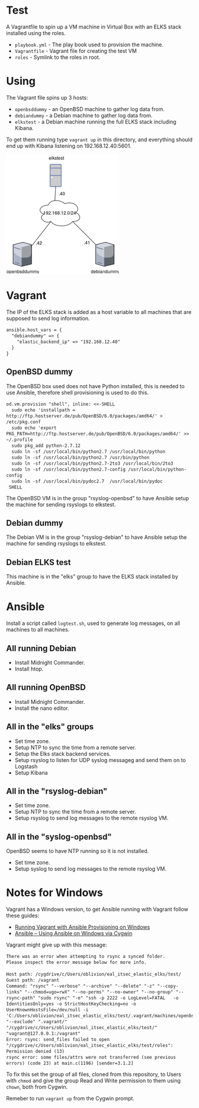# Test

A Vagrantfile to spin up a VM machine in Virtual Box with an ELKS stack
installed using the roles.

 * `playbook.yml` - The play book used to provision the machine.
 * `Vagrantfile` - Vagrant file for creating the test VM
 * `roles` - Symlink to the roles in root.

# Using

The Vagrant file spins up 3 hosts:

 * `openbsddummy` - an OpenBSD machine to gather log data from.
 * `debiandummy` - a Debian machine to gather log data from.
 * `elkstest` - a Debian machine running the full ELKS stack including Kibana.

To get them running type `vagrant up` in this directory, and everything should
end up with Kibana listening on 192.168.12.40:5601.

![Test network diagram](../HLD/HLD-network-diagram-test.png)

# Vagrant

The IP of the ELKS stack is added as a host variable to all machines that are
supposed to send log information.

    ansible.host_vars = {
      "debiandummy" => {
        "elastic_backend_ip" => "192.168.12.40"
      }
    }

## OpenBSD dummy

The OpenBSD box used does not have Python installed, this is needed to use
Ansible, therefore shell provisioning is used to do this.

    od.vm.provision "shell", inline: <<-SHELL
      sudo echo 'installpath = http://ftp.hostserver.de/pub/OpenBSD/6.0/packages/amd64/' > /etc/pkg.conf
      sudo echo 'export PKG_PATH=http://ftp.hostserver.de/pub/OpenBSD/6.0/packages/amd64/' >> ~/.profile
      sudo pkg_add python-2.7.12
      sudo ln -sf /usr/local/bin/python2.7 /usr/local/bin/python
      sudo ln -sf /usr/local/bin/python2.7 /usr/bin/python
      sudo ln -sf /usr/local/bin/python2.7-2to3 /usr/local/bin/2to3
      sudo ln -sf /usr/local/bin/python2.7-config /usr/local/bin/python-config
      sudo ln -sf /usr/local/bin/pydoc2.7  /usr/local/bin/pydoc
     SHELL

The OpenBSD VM is in the group "rsyslog-openbsd" to have Ansible setup the
machine for sending rsyslogs to elkstest.

## Debian dummy

The Debian VM is in the group "rsyslog-debian" to have Ansible setup the
machine for sending rsyslogs to elkstest.

## Debian ELKS test

This machine is in the "elks" group to have the ELKS stack installed by Ansible.

# Ansible

Install a script called `logtest.sh`, used to generate log messages, on all
machines to all machines.

## All running Debian

 * Install Midnight Commander.
 * Install htop.

## All running OpenBSD

 * Install Midnight Commander.
 * Install the nano editor.

## All in the "elks" groups

  * Set time zone.
  * Setup NTP to sync the time from a remote server.
  * Setup the Elks stack backend services.
  * Setup rsyslog to listen for UDP syslog messageg and send them on to
    Logstash
  * Setup Kibana

## All in the "rsyslog-debian"

* Set time zone.
* Setup NTP to sync the time from a remote server.
* Setup rsyslog to send log messages to the remote rsyslog VM.

## All in the "syslog-openbsd"

OpenBSD seems to have NTP running so it is not installed.

 * Set time zone.
 * Setup syslog to send log messages to the remote rsyslog VM.

# Notes for Windows

Vagrant has a Windows version, to get Ansible running with Vagrant follow these guides:

 * [Running Vagrant with Ansible Provisioning on Windows](https://www.azavea.com/blog/2014/10/30/running-vagrant-with-ansible-provisioning-on-windows/)
 * [Ansible – Using Ansible on Windows via Cygwin]([http://everythingshouldbevirtual.com/ansible-using-ansible-on-windows-via-cygwin)

Vagrant might give up with this message:

    There was an error when attempting to rsync a synced folder.
    Please inspect the error message below for more info.

    Host path: /cygdrive/c/Users/oblivion/eal_itsec_elastic_elks/test/
    Guest path: /vagrant
    Command: "rsync" "--verbose" "--archive" "--delete" "-z" "--copy-links" "--chmod=ugo=rwX" "--no-perms" "--no-owner" "--no-group" "--rsync-path" "sudo rsync" "-e" "ssh -p 2222 -o LogLevel=FATAL   -o IdentitiesOnly=yes -o StrictHostKeyChecking=no -o UserKnownHostsFile=/dev/null -i 'C:/Users/oblivion/eal_itsec_elastic_elks/test/.vagrant/machines/openbsddummy/virtualbox/private_key'" "--exclude" ".vagrant/" "/cygdrive/c/Users/oblivion/eal_itsec_elastic_elks/test/" "vagrant@127.0.0.1:/vagrant"
    Error: rsync: send_files failed to open "/cygdrive/c/Users/oblivion/eal_itsec_elastic_elks/test/roles": Permission denied (13)
    rsync error: some files/attrs were not transferred (see previous errors) (code 23) at main.c(1196) [sender=3.1.2]  

To fix this set the group of all files, cloned from this repository, to Users with `chmod` and give the group Read and Write permission to them using `chown`, both from Cygwin.

Remeber to run `vagrant up` from the Cygwin prompt.

